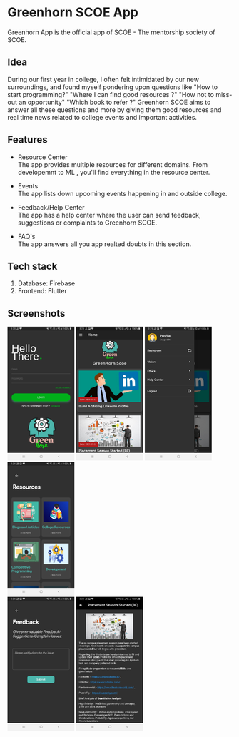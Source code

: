 
# Greenhorn SCOE App

Greenhorn App is the official app of SCOE - The mentorship society of SCOE.

## Idea

During our first year in college, I often felt intimidated by our new surroundings, and found myself pondering upon questions like "How to start programming?" "Where I can find good resources ?" "How not to miss-out an opportunity" "Which book to refer ?" Greenhorn SCOE aims to answer all these questions and more by giving them good resources and real time news related to college events and important activities.

## Features

- Resource Center\
The app provides multiple resources for different domains. From developemnt to ML , you'll find everything in the resource center.

- Events\
The app lists down upcoming events happening in and outside college. 

- Feedback/Help Center\
The app has a help center where the user can send feedback, suggestions or complaints to Greenhorn SCOE. 

- FAQ's\
The app answers all you app realted doubts in this section.

## Tech stack
1. Database: Firebase
3. Frontend: Flutter

## Screenshots
<span>
<img src="/Screenshots/login.jpg" height="300px" width="150px">
<img src="/Screenshots/feed.jpg" height="300px" width="150px">
<img src="/Screenshots/slidebar.jpg" height="300px" width="150px">
<img src="/Screenshots/resources.jpg" height="300px" width="150px">
</span>
<br>
<span>
<img src="/Screenshots/feedback.jpg" height="300px" width="150px">
<img src="/Screenshots/blog.jpg" height="300px" width="150px">
</span>

